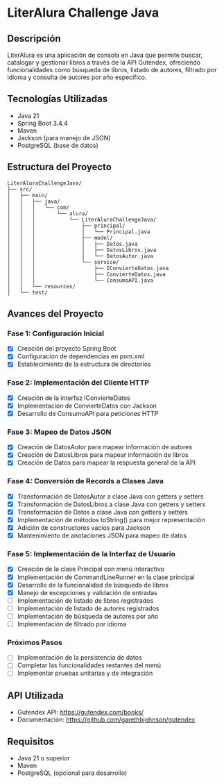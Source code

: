 # LiterAlura Challenge Java

## Descripción
LiterAlura es una aplicación de consola en Java que permite buscar, catalogar y gestionar libros a través de la API Gutendex, ofreciendo funcionalidades como búsqueda de libros, listado de autores, filtrado por idioma y consulta de autores por año específico.

## Tecnologías Utilizadas
- Java 21
- Spring Boot 3.4.4
- Maven
- Jackson (para manejo de JSON)
- PostgreSQL (base de datos)

## Estructura del Proyecto
```
LiterAluraChallengeJava/
├── src/
│   ├── main/
│   │   ├── java/
│   │   │   └── com/
│   │   │       └── alura/
│   │   │           └── LiterAluraChallengeJava/
│   │   │               ├── principal/
│   │   │               │   └── Principal.java
│   │   │               ├── model/
│   │   │               │   ├── Datos.java
│   │   │               │   ├── DatosLibros.java
│   │   │               │   └── DatosAutor.java
│   │   │               └── service/
│   │   │                   ├── IConvierteDatos.java
│   │   │                   ├── ConvierteDatos.java
│   │   │                   └── ConsumoAPI.java
│   │   └── resources/
│   └── test/
```

## Avances del Proyecto

### Fase 1: Configuración Inicial
- [x] Creación del proyecto Spring Boot
- [x] Configuración de dependencias en pom.xml
- [x] Establecimiento de la estructura de directorios

### Fase 2: Implementación del Cliente HTTP
- [x] Creación de la interfaz IConvierteDatos
- [x] Implementación de ConvierteDatos con Jackson
- [x] Desarrollo de ConsumoAPI para peticiones HTTP

### Fase 3: Mapeo de Datos JSON
- [x] Creación de DatosAutor para mapear información de autores
- [x] Creación de DatosLibros para mapear información de libros
- [x] Creación de Datos para mapear la respuesta general de la API

### Fase 4: Conversión de Records a Clases Java
- [x] Transformación de DatosAutor a clase Java con getters y setters
- [x] Transformación de DatosLibros a clase Java con getters y setters
- [x] Transformación de Datos a clase Java con getters y setters
- [x] Implementación de métodos toString() para mejor representación
- [x] Adición de constructores vacíos para Jackson
- [x] Mantenimiento de anotaciones JSON para mapeo de datos

### Fase 5: Implementación de la Interfaz de Usuario
- [x] Creación de la clase Principal con menú interactivo
- [x] Implementación de CommandLineRunner en la clase principal
- [x] Desarrollo de la funcionalidad de búsqueda de libros
- [x] Manejo de excepciones y validación de entradas
- [ ] Implementación de listado de libros registrados
- [ ] Implementación de listado de autores registrados
- [ ] Implementación de búsqueda de autores por año
- [ ] Implementación de filtrado por idioma

### Próximos Pasos
- [ ] Implementación de la persistencia de datos
- [ ] Completar las funcionalidades restantes del menú
- [ ] Implementar pruebas unitarias y de integración

## API Utilizada
- Gutendex API: https://gutendex.com/books/
- Documentación: https://github.com/garethbjohnson/gutendex

## Requisitos
- Java 21 o superior
- Maven
- PostgreSQL (opcional para desarrollo) 